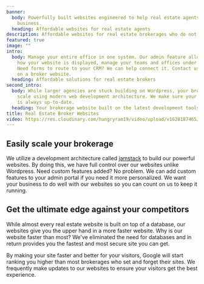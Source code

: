 ```yaml
---
banner:
  body: Powerfully built websites engineered to help real estate agents scale their
    business.
  heading: Affordable websites for real estate agents
description: Affordable websites for real estate brokerages who do not need IDX
featured: true
image: ""
intro:
  body: Manage your entire office in one system. Our admin feature allows you to control
    how your website is displayed, manage your teams and offices under one system.
    Need forms to route to your CRM? We can help connect it. Contact us and get started
    on a broker website.
  heading: Affordable solutions for real estate brokers
second_intro:
  body: While larger agencies are stuck building on Wordpress, your brokerage will
    scale using modern web development architecture. We make sure your brokerage site
    is always up-to-date.
  heading: Your brokerage website built on the latest development tools
title: Real Estate Broker Websites
video: https://res.cloudinary.com/hungryram19/video/upload/v1628187465/hungryram/admin2_lzlrvt.mp4
---
```

## Easily scale your brokerage
We utilize a development architecture called [jamstack](/blog/why-i-use-jamstack/) to build our powerful websites. By doing this, we have full control over our websites unlike Wordpress. Need custom features added? No problem. We can add custom features to your admin portal if you need it more personalized. We want your business to do well with our websites so you can count on us to keep it running.



## Get the ultimate edge against your competitors

While almost every real estate website is built on top of a database, our websites give you the upper hand in a more faster website. Why is our website faster than most? We've eliminated the need for databases and in return provides you the fastest and most secure site you can get.

By making your site faster and better for your visitors, Google will start ranking you higher than most brokerages who set and forget their sites. We frequently make updates to our websites to ensure your visitors get the best experience.